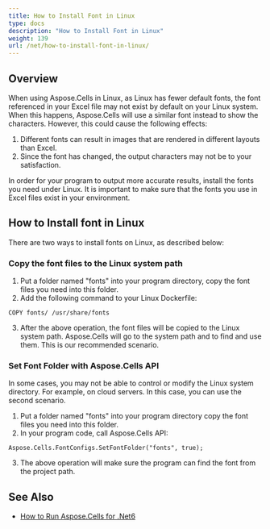 ```yaml
---
title: How to Install Font in Linux
type: docs
description: "How to Install Font in Linux"
weight: 139
url: /net/how-to-install-font-in-linux/
---
```


## Overview

When using Aspose.Cells in Linux, as Linux has fewer default fonts, the font referenced in your Excel file may not exist by default on your Linux system.
When this happens, Aspose.Cells will use a similar font instead to show the characters. However, this could cause the following effects:

1. Different fonts can result in images that are rendered in different layouts than Excel.
2. Since the font has changed, the output characters may not be to your satisfaction.

In order for your program to output more accurate results, install the fonts you need under Linux. It is important to make sure that the fonts you use in Excel files exist in your environment.

## How to Install font in Linux

There are two ways to install fonts on Linux, as described below:

### Copy the font files to the Linux system path

1. Put a folder named "fonts" into your program directory, copy the font files you need into this folder.
2. Add the following command to your Linux Dockerfile:
```
COPY fonts/ /usr/share/fonts
```
3. After the above operation, the font files will be copied to the Linux system path. Aspose.Cells will go to the system path and to find and use them. This is our recommended scenario.

### Set Font Folder with Aspose.Cells API
In some cases, you may not be able to control or modify the Linux system directory. For example, on cloud servers. In this case, you can use the second scenario.
1. Put a folder named "fonts" into your program directory copy the font files you need into this folder.
2. In your program code, call Aspose.Cells API:
```
Aspose.Cells.FontConfigs.SetFontFolder("fonts", true);
```
3. The above operation will make sure the program can find the font from the project path.

## See Also

- [How to Run Aspose.Cells for .Net6](https://docs.aspose.com/cells/net/how-to-run-aspose-cells-for-net6/)

